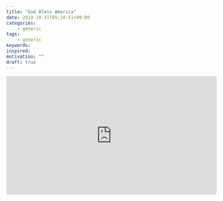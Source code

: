 ```yaml
---
title: "God Bless America"
date: 2019-10-31T05:34:51+09:00
categories:
    - generic
tags:
    - generic
keywords:
inspired:
motivation: ""
draft: true
---
```


<iframe width="560" height="315" src="https://www.youtube.com/embed/NaEjtiqCw4Q" frameborder="0" allow="accelerometer; autoplay; encrypted-media; gyroscope; picture-in-picture" allowfullscreen class="center"></iframe>